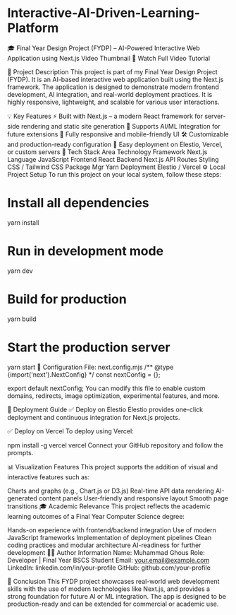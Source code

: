 # Interactive-AI-Driven-Learning-Platform

🎓 Final Year Design Project (FYDP) – AI-Powered Interactive Web Application using Next.js
Video Thumbnail
🔗 Watch Full Video Tutorial

📌 Project Description
This project is part of my Final Year Design Project (FYDP). It is an AI-based interactive web application built using the Next.js framework. The application is designed to demonstrate modern frontend development, AI integration, and real-world deployment practices. It is highly responsive, lightweight, and scalable for various user interactions.

💡 Key Features
⚡ Built with Next.js – a modern React framework for server-side rendering and static site generation
🧠 Supports AI/ML Integration for future extensions
🎯 Fully responsive and mobile-friendly UI
🛠️ Customizable and production-ready configuration
🚀 Easy deployment on Elestio, Vercel, or custom servers
🧰 Tech Stack
Area	Technology
Framework	Next.js
Language	JavaScript
Frontend	React
Backend	Next.js API Routes
Styling	CSS / Tailwind CSS
Package Mgr	Yarn
Deployment	Elestio / Vercel
⚙️ Local Project Setup
To run this project on your local system, follow these steps:

# Install all dependencies
yarn install

# Run in development mode
yarn dev

# Build for production
yarn build

# Start the production server
yarn start
📁 Configuration File: next.config.mjs
/** @type {import('next').NextConfig} */
const nextConfig = {};

export default nextConfig;
You can modify this file to enable custom domains, redirects, image optimization, experimental features, and more.

🚀 Deployment Guide
✅ Deploy on Elestio
Elestio provides one-click deployment and continuous integration for Next.js projects.

✅ Deploy on Vercel
To deploy using Vercel:

npm install -g vercel
vercel
Connect your GitHub repository and follow the prompts.

📊 Visualization Features
This project supports the addition of visual and interactive features such as:

Charts and graphs (e.g., Chart.js or D3.js)
Real-time API data rendering
AI-generated content panels
User-friendly and responsive layout
Smooth page transitions
🎓 Academic Relevance
This project reflects the academic learning outcomes of a Final Year Computer Science degree:

Hands-on experience with frontend/backend integration
Use of modern JavaScript frameworks
Implementation of deployment pipelines
Clean coding practices and modular architecture
AI-readiness for further development
👨‍💻 Author Information
Name: Muhammad Ghous
Role: Developer | Final Year BSCS Student
Email: your.email@example.com
LinkedIn: linkedin.com/in/your-profile
GitHub: github.com/your-profile

🏁 Conclusion
This FYDP project showcases real-world web development skills with the use of modern technologies like Next.js, and provides a strong foundation for future AI or ML integration. The app is designed to be production-ready and can be extended for commercial or academic use.

